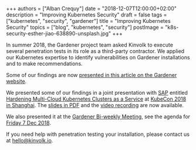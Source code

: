 +++
authors = ["Alban Crequy"]
date = "2018-12-07T12:00:00+02:00"
description = "Improving Kubernetes Security"
draft = false
tags = ["kubernetes", "security", "gardener"]
title = "Improving Kubernetes Security"
topics = ["blog", "kubernetes", "security"]
postImage =  "k8s-security-esther-jiao-638890-unsplash.jpg"
+++

In summer 2018, the Gardener project team asked Kinvolk to execute several
penetration tests in its role as a third-party contractor. We applied our
Kubernetes expertise to identify vulnerabilities on Gardener installations and
to make recommendations.

Some of our findings are now [presented in this article on the Gardener
website](https://gardener.cloud/readmore/insecure).

We presented some of our findings in a joint presentation with [SAP](https://www.sap.com) entitled
[Hardening Multi-Cloud Kubernetes Clusters as a
Service](https://kccncchina2018english.sched.com/event/H2Hd/hardening-multi-cloud-kubernetes-clusters-as-a-service-dirk-marwinski-sap-se-alban-crequy-kinvolk-gmbh)
at [KubeCon 2018 in
Shanghai](https://www.lfasiallc.com/events/kubecon-cloudnativecon-china-2018/). The [slides in
PDF](https://schd.ws/hosted_files/kccncchina2018english/45/Hardening-Muti-Cloud-7.pdf)
and the [video recording](https://www.youtube.com/watch?v=ze1vgh8sjlE) are now
available.

We also presented it at the [Gardener Bi-weekly
Meeting](https://github.com/gardener/documentation/blob/master/CONTRIBUTING.md#bi-weekly-meeting),
see the agenda for [Friday 7 Dec
2018](https://docs.google.com/document/d/1314v8ziVNQPjdBrWp-Y4BYrTDlv7dq2cWDFIa9SMaP4/edit#heading=h.x02wlyulpodh).

If you need help with penetration testing your installation, please contact us
at [hello@kinvolk.io](mailto:hello@kinvolk.io).
